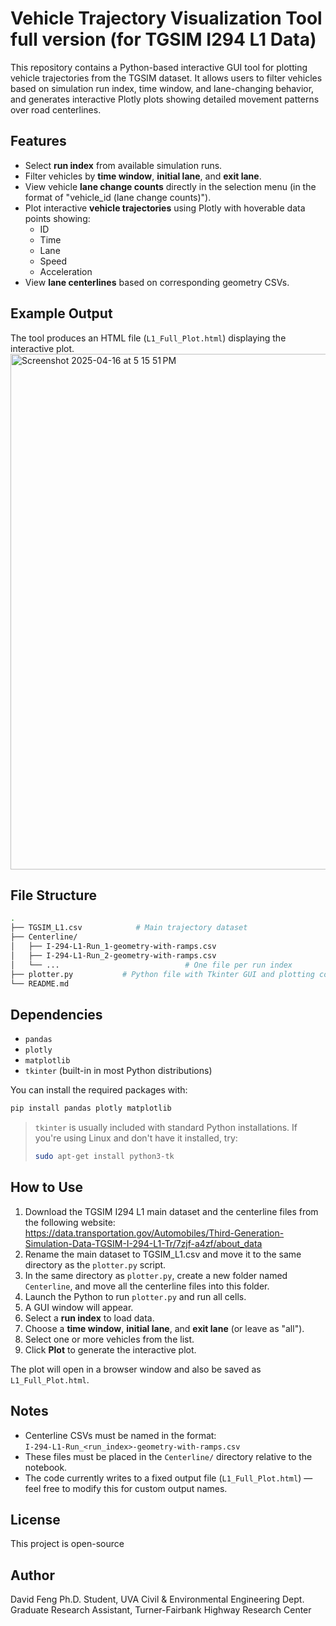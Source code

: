 # Vehicle Trajectory Visualization Tool full version (for TGSIM I294 L1 Data)

This repository contains a Python-based interactive GUI tool for plotting vehicle trajectories from the TGSIM dataset. It allows users to filter vehicles based on simulation run index, time window, and lane-changing behavior, and generates interactive Plotly plots showing detailed movement patterns over road centerlines.

## Features

- Select **run index** from available simulation runs.
- Filter vehicles by **time window**, **initial lane**, and **exit lane**.
- View vehicle **lane change counts** directly in the selection menu (in the format of "vehicle_id (lane change counts)").
- Plot interactive **vehicle trajectories** using Plotly with hoverable data points showing:
  - ID
  - Time
  - Lane
  - Speed
  - Acceleration
- View **lane centerlines** based on corresponding geometry CSVs.

## Example Output

The tool produces an HTML file (`L1_Full_Plot.html`) displaying the interactive plot.
<img width="825" alt="Screenshot 2025-04-16 at 5 15 51 PM" src="https://github.com/user-attachments/assets/1c6f9016-422f-4eb9-8318-9a4e24ba9ae4" />


## File Structure

```bash
.
├── TGSIM_L1.csv            # Main trajectory dataset
├── Centerline/
│   ├── I-294-L1-Run_1-geometry-with-ramps.csv
│   ├── I-294-L1-Run_2-geometry-with-ramps.csv
│   └── ...                            # One file per run index
├── plotter.py           # Python file with Tkinter GUI and plotting code
└── README.md
```

## Dependencies

- `pandas`
- `plotly`
- `matplotlib`
- `tkinter` (built-in in most Python distributions)

You can install the required packages with:

```bash
pip install pandas plotly matplotlib
```

> `tkinter` is usually included with standard Python installations. If you're using Linux and don't have it installed, try:
>
> ```bash
> sudo apt-get install python3-tk
> ```

## How to Use

1. Download the TGSIM I294 L1 main dataset and the centerline files from the following website:
https://data.transportation.gov/Automobiles/Third-Generation-Simulation-Data-TGSIM-I-294-L1-Tr/7zjf-a4zf/about_data
2. Rename the main dataset to TGSIM_L1.csv and move it to the same directory as the `plotter.py` script.
3. In the same directory as `plotter.py`, create a new folder named `Centerline`, and move all the centerline files into this folder.
4. Launch the Python to run `plotter.py` and run all cells.
5. A GUI window will appear.
6. Select a **run index** to load data.
7. Choose a **time window**, **initial lane**, and **exit lane** (or leave as "all").
8. Select one or more vehicles from the list.
9. Click **Plot** to generate the interactive plot.

The plot will open in a browser window and also be saved as `L1_Full_Plot.html`.


## Notes

- Centerline CSVs must be named in the format:  
  `I-294-L1-Run_<run_index>-geometry-with-ramps.csv`
- These files must be placed in the `Centerline/` directory relative to the notebook.
- The code currently writes to a fixed output file (`L1_Full_Plot.html`) — feel free to modify this for custom output names.

## License

This project is open-source

## Author

David Feng
Ph.D. Student, UVA Civil & Environmental Engineering Dept.  <br />
Graduate Research Assistant, Turner-Fairbank Highway Research Center
